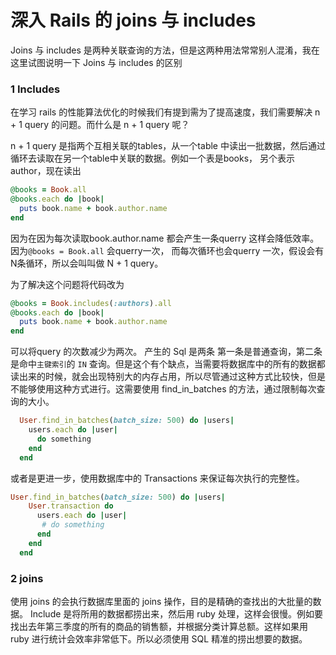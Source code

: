 # 深入 Rails 的 joins 与 includes

Joins 与 includes 是两种关联查询的方法，但是这两种用法常常别人混淆，我在这里试图说明一下 Joins 与 includes 的区别

### 1 Includes

在学习 rails 的性能算法优化的时候我们有提到需为了提高速度，我们需要解决 n + 1 query 的问题。而什么是 n + 1 query 呢？

n + 1 query 是指两个互相关联的tables，从一个table 中读出一批数据，然后通过循环去读取在另一个table中关联的数据。例如一个表是books， 另个表示author，现在读出

```ruby
@books = Book.all
@books.each do |book|
  puts book.name + book.author.name
end
```

因为在因为每次读取book.author.name 都会产生一条querry 这样会降低效率。因为`@books = Book.all` 会querry一次， 而每次循环也会querry 一次，假设会有N条循环，所以会叫叫做 N + 1 query。

为了解决这个问题将代码改为

```ruby
@books = Book.includes(:authors).all
@books.each do |book|
  puts book.name + book.author.name
end
```

可以将query 的次数减少为两次。 产生的 Sql 是两条 第一条是普通查询，第二条是命中`主键索引`的 `IN` 查询。但是这个有个缺点，当需要将数据库中的所有的数据都读出来的时候，就会出现特别大的内存占用，所以尽管通过这种方式比较快，但是不能够使用这种方式进行。这需要使用 find_in_batches 的方法，通过限制每次查询的大小。

```ruby
  User.find_in_batches(batch_size: 500) do |users|
    users.each do |user|
      do something
    end
  end
```

或者是更进一步，使用数据库中的 Transactions 来保证每次执行的完整性。

```ruby
User.find_in_batches(batch_size: 500) do |users|
    User.transaction do
      users.each do |user|
       # do something
      end
    end
  end
```

#### 

### 2 joins

使用 joins 的会执行数据库里面的 joins 操作，目的是精确的查找出的大批量的数据。 Include 是将所用的数据都捞出来，然后用 ruby 处理，这样会很慢。例如要找出去年第三季度的所有的商品的销售额，并根据分类计算总额。这样如果用 ruby 进行统计会效率非常低下。所以必须使用 SQL 精准的捞出想要的数据。